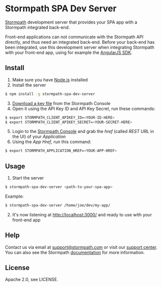 # Stormpath SPA Dev Server

[Stormpath](https://stormpath.com/) development server that provides your SPA app with a Stormpath integrated back-end.

Front-end applications can not communicate with the Stormpath API directly, and thus need an integrated back-end. Before your back-end has been integrated, use this development server when integrating Stormpath with your front-end app, using for example the [AngularJS SDK](https://github.com/stormpath/stormpath-sdk-angularjs).

## Install

1. Make sure you have [Node.js](https://nodejs.org/) installed
2. Install the server
  
  ```bash
  $ npm install -g stormpath-spa-dev-server
  ```

3. [Download a key file](https://support.stormpath.com/hc/en-us/articles/203697276-Where-do-I-find-my-API-key-) from the Stormpath Console
4. Open it using the API Key ID and API Key Secret, run these commands:

  ```bash
  $ export STORMPATH_CLIENT_APIKEY_ID=<YOUR-ID-HERE>
  $ export STORMPATH_CLIENT_APIKEY_SECRET=<YOUR-SECRET-HERE>
  ```

5. Login to the [Stormpath Console](https://api.stormpath.com/) and grab the *href* (called *REST URL* in the UI) of your *Application*
6. Using the *App Href*, run this command:

  ```bash
  $ export STORMPATH_APPLICATION_HREF=<YOUR-APP-HREF>
  ```

## Usage

1. Start the server

  ```bash
  $ stormpath-spa-dev-server <path-to-your-spa-app>
  ```

  Example:

  ```bash
  $ stormpath-spa-dev-server /home/joe/dev/my-app/
  ```

2. It's now listening at <http://localhost:3000/> and ready to use with your front-end app

## Help

Contact us via email at support@stormpath.com or visit our [support center](https://support.stormpath.com). You can also see the Stormpath [documentation](https://docs.stormpath.com/) for more information.

## License

Apache 2.0, see LICENSE.
